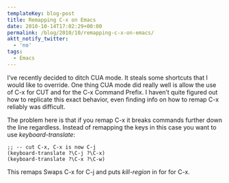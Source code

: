 ```yaml
---
templateKey: blog-post
title: Remapping C-x on Emacs
date: 2010-10-14T17:02:29+00:00
permalink: /blog/2010/10/remapping-c-x-on-emacs/
aktt_notify_twitter:
  - 'no'
tags:
  - Emacs
---
```

I&#8217;ve recently decided to ditch CUA mode. It steals some shortcuts that I would like to override. One thing CUA mode did really well is allow the use of C-x for CUT and for the C-x Command Prefix. I haven&#8217;t quite figured out how to replicate this exact behavior, even finding info on how to remap C-x reliably was difficult. 

The problem here is that if you remap C-x it breaks commands further down the line regardless. Instead of remapping the keys in this case you want to use _keyboard-translate_:
  


    ;; -- cut C-x, C-x is now C-j
    (keyboard-translate ?\C-j ?\C-x)
    (keyboard-translate ?\C-x ?\C-w)

This remaps Swaps C-x for C-j and puts _kill-region_ in for for C-x.